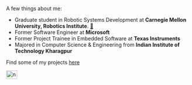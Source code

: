 A few things about me:
- Graduate student in Robotic Systems Development at **Carnegie Mellon University, Robotics Institute**. [:link:](https://mrsd.ri.cmu.edu/)
- Former Software Engineer at **Microsoft**
- Former Project Trainee in Embedded Software at **Texas Instruments**
- Majored in Computer Science & Engineering from **Indian Institute of Technology Kharagpur**

Find some of my projects [here](https://nevalsar.github.io/#/projects)

<a href="https://linkedin.com/in/nevinvalsaraj" target="blank"><img align="center" src="https://raw.githubusercontent.com/rahuldkjain/github-profile-readme-generator/master/src/images/icons/Social/linked-in-alt.svg" alt="nevinvalsaraj" height="22.5" width="30" /></a>
